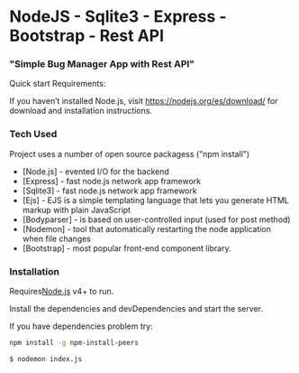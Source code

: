 # NodeJS - Sqlite3 - Express - Bootstrap - Rest API 
### "Simple Bug Manager App with Rest API"

Quick start Requirements:

If you haven’t installed Node.js, visit https://nodejs.org/es/download/ for download and installation instructions.

### Tech Used

Project uses a number of open source packagess ("npm install")

* [Node.js] - evented I/O for the backend
* [Express] - fast node.js network app framework
* [Sqlite3] - fast node.js network app framework
* [Ejs] - EJS is a simple templating language that lets you generate HTML markup with plain JavaScript
* [Bodyparser] - is based on user-controlled input (used for post method)
* [Nodemon] - tool that automatically restarting the node application when file changes 
* [Bootstrap] - most popular front-end component library.

### Installation

Requires[Node.js](https://nodejs.org/) v4+ to run.

Install the dependencies and devDependencies and start the server.

If you have dependencies problem try:

```sh
npm install -g npm-install-peers
```

```sh
$ nodemon index.js
```
